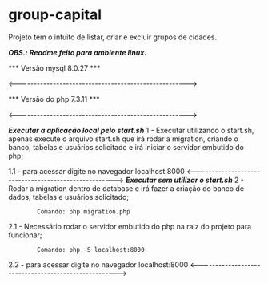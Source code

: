 # group-capital
Projeto tem o intuito de listar, criar e excluir grupos de cidades. 


***OBS.: Readme feito para ambiente linux.***


*** Versão mysql 8.0.27 ***

<----------------------------------------------------->


*** Versão do php 7.3.11 ***

<----------------------------------------------------->


***Executar a aplicação local pelo start.sh***
1 - Executar utilizando o start.sh, apenas execute o arquivo start.sh que irá rodar a migration, criando o banco, tabelas e usuários solicitado e irá iniciar o servidor embutido do php;

1.1 - para acessar digite no navegador localhost:8000
<----------------------------------------------------->
***Executar sem utilizar o start.sh***
2 - Rodar a migration dentro de database e irá fazer a criação do banco de dados, tabelas e usuários solicitado;

            Comando: php migration.php

2.1 - Necessário rodar o servidor embutido do php na raiz do projeto para funcionar;

            Comando: php -S localhost:8000
            
2.2 - para acessar digite no navegador localhost:8000
<----------------------------------------------------->
